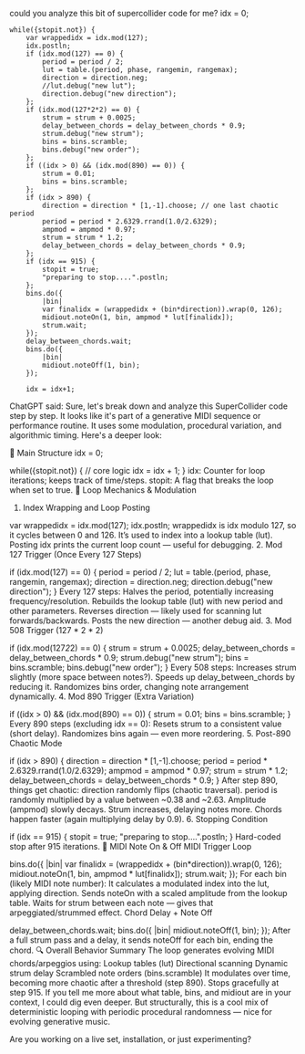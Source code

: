 could you analyze this bit of supercollider code for me? 	idx = 0;

	while({stopit.not}) {
		var wrappedidx = idx.mod(127);
		idx.postln;
		if (idx.mod(127) == 0) {
			period = period / 2;
			lut = table.(period, phase, rangemin, rangemax);
			direction = direction.neg;
			//lut.debug("new lut");
			direction.debug("new direction");
		};
		if (idx.mod(127*2*2) == 0) {
			strum = strum + 0.0025;
			delay_between_chords = delay_between_chords * 0.9;
			strum.debug("new strum");
			bins = bins.scramble;
			bins.debug("new order");
		};
		if ((idx > 0) && (idx.mod(890) == 0)) {
			strum = 0.01;
			bins = bins.scramble;
		};
		if (idx > 890) {
			direction = direction * [1,-1].choose; // one last chaotic period
			period = period * 2.6329.rrand(1.0/2.6329);
			ampmod = ampmod * 0.97;
			strum = strum * 1.2;
			delay_between_chords = delay_between_chords * 0.9;
		};
		if (idx == 915) {
			stopit = true;
			"preparing to stop....".postln;
		};
		bins.do({
			|bin|
			var finalidx = (wrappedidx + (bin*direction)).wrap(0, 126);
			midiout.noteOn(1, bin, ampmod * lut[finalidx]);
			strum.wait;
		});
		delay_between_chords.wait;
		bins.do({
			|bin|
			midiout.noteOff(1, bin);
		});

		idx = idx+1;
ChatGPT said:
Sure, let's break down and analyze this SuperCollider code step by step. It looks like it's part of a generative MIDI sequence or performance routine. It uses some modulation, procedural variation, and algorithmic timing. Here's a deeper look:

🔁 Main Structure
idx = 0;

while({stopit.not}) {
	// core logic
	idx = idx + 1;
}
idx: Counter for loop iterations; keeps track of time/steps.
stopit: A flag that breaks the loop when set to true.
🔁 Loop Mechanics & Modulation
1. Index Wrapping and Loop Posting

var wrappedidx = idx.mod(127);
idx.postln;
wrappedidx is idx modulo 127, so it cycles between 0 and 126.
It’s used to index into a lookup table (lut).
Posting idx prints the current loop count — useful for debugging.
2. Mod 127 Trigger (Once Every 127 Steps)

if (idx.mod(127) == 0) {
	period = period / 2;
	lut = table.(period, phase, rangemin, rangemax);
	direction = direction.neg;
	direction.debug("new direction");
}
Every 127 steps:
Halves the period, potentially increasing frequency/resolution.
Rebuilds the lookup table (lut) with new period and other parameters.
Reverses direction — likely used for scanning lut forwards/backwards.
Posts the new direction — another debug aid.
3. Mod 508 Trigger (127 * 2 * 2)

if (idx.mod(127*2*2) == 0) {
	strum = strum + 0.0025;
	delay_between_chords = delay_between_chords * 0.9;
	strum.debug("new strum");
	bins = bins.scramble;
	bins.debug("new order");
}
Every 508 steps:
Increases strum slightly (more space between notes?).
Speeds up delay_between_chords by reducing it.
Randomizes bins order, changing note arrangement dynamically.
4. Mod 890 Trigger (Extra Variation)

if ((idx > 0) && (idx.mod(890) == 0)) {
	strum = 0.01;
	bins = bins.scramble;
}
Every 890 steps (excluding idx == 0):
Resets strum to a consistent value (short delay).
Randomizes bins again — even more reordering.
5. Post-890 Chaotic Mode

if (idx > 890) {
	direction = direction * [1,-1].choose;
	period = period * 2.6329.rrand(1.0/2.6329);
	ampmod = ampmod * 0.97;
	strum = strum * 1.2;
	delay_between_chords = delay_between_chords * 0.9;
}
After step 890, things get chaotic:
direction randomly flips (chaotic traversal).
period is randomly multiplied by a value between ~0.38 and ~2.63.
Amplitude (ampmod) slowly decays.
Strum increases, delaying notes more.
Chords happen faster (again multiplying delay by 0.9).
6. Stopping Condition

if (idx == 915) {
	stopit = true;
	"preparing to stop....".postln;
}
Hard-coded stop after 915 iterations.
🎹 MIDI Note On & Off
MIDI Trigger Loop

bins.do({
	|bin|
	var finalidx = (wrappedidx + (bin*direction)).wrap(0, 126);
	midiout.noteOn(1, bin, ampmod * lut[finalidx]);
	strum.wait;
});
For each bin (likely MIDI note number):
It calculates a modulated index into the lut, applying direction.
Sends noteOn with a scaled amplitude from the lookup table.
Waits for strum between each note — gives that arpeggiated/strummed effect.
Chord Delay + Note Off

delay_between_chords.wait;
bins.do({
	|bin|
	midiout.noteOff(1, bin);
});
After a full strum pass and a delay, it sends noteOff for each bin, ending the chord.
🔍 Overall Behavior Summary
The loop generates evolving MIDI chords/arpeggios using:
Lookup tables (lut)
Directional scanning
Dynamic strum delay
Scrambled note orders (bins.scramble)
It modulates over time, becoming more chaotic after a threshold (step 890).
Stops gracefully at step 915.
If you tell me more about what table, bins, and midiout are in your context, I could dig even deeper. But structurally, this is a cool mix of deterministic looping with periodic procedural randomness — nice for evolving generative music.

Are you working on a live set, installation, or just experimenting?
